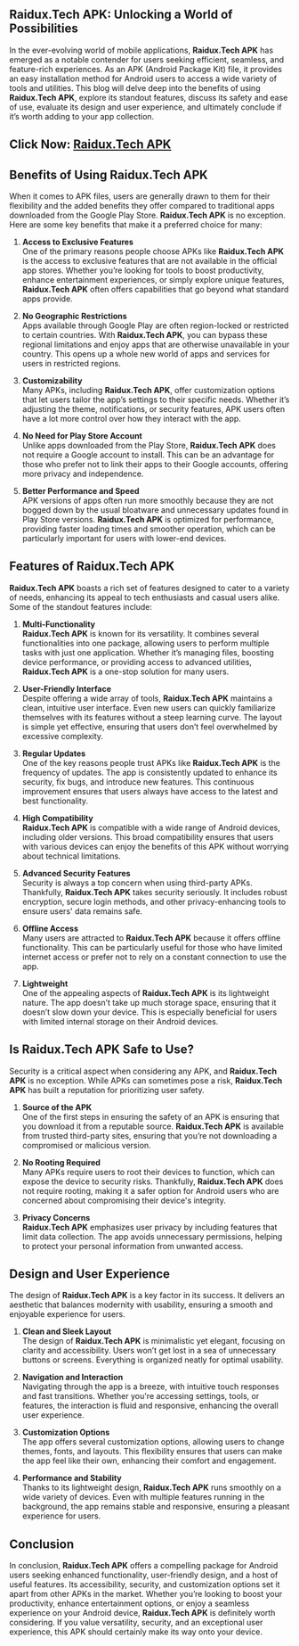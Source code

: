 ## **Raidux.Tech APK: Unlocking a World of Possibilities**

In the ever-evolving world of mobile applications, **Raidux.Tech APK** has emerged as a notable contender for users seeking efficient, seamless, and feature-rich experiences. As an APK (Android Package Kit) file, it provides an easy installation method for Android users to access a wide variety of tools and utilities. This blog will delve deep into the benefits of using **Raidux.Tech APK**, explore its standout features, discuss its safety and ease of use, evaluate its design and user experience, and ultimately conclude if it’s worth adding to your app collection.

## Click Now: [Raidux.Tech APK](https://tinyurl.com/4tkh3363)

## **Benefits of Using Raidux.Tech APK**

When it comes to APK files, users are generally drawn to them for their flexibility and the added benefits they offer compared to traditional apps downloaded from the Google Play Store. **Raidux.Tech APK** is no exception. Here are some key benefits that make it a preferred choice for many:

1. **Access to Exclusive Features**  
   One of the primary reasons people choose APKs like **Raidux.Tech APK** is the access to exclusive features that are not available in the official app stores. Whether you’re looking for tools to boost productivity, enhance entertainment experiences, or simply explore unique features, **Raidux.Tech APK** often offers capabilities that go beyond what standard apps provide.

2. **No Geographic Restrictions**  
   Apps available through Google Play are often region-locked or restricted to certain countries. With **Raidux.Tech APK**, you can bypass these regional limitations and enjoy apps that are otherwise unavailable in your country. This opens up a whole new world of apps and services for users in restricted regions.

3. **Customizability**  
   Many APKs, including **Raidux.Tech APK**, offer customization options that let users tailor the app’s settings to their specific needs. Whether it’s adjusting the theme, notifications, or security features, APK users often have a lot more control over how they interact with the app.

4. **No Need for Play Store Account**  
   Unlike apps downloaded from the Play Store, **Raidux.Tech APK** does not require a Google account to install. This can be an advantage for those who prefer not to link their apps to their Google accounts, offering more privacy and independence.

5. **Better Performance and Speed**  
   APK versions of apps often run more smoothly because they are not bogged down by the usual bloatware and unnecessary updates found in Play Store versions. **Raidux.Tech APK** is optimized for performance, providing faster loading times and smoother operation, which can be particularly important for users with lower-end devices.

## **Features of Raidux.Tech APK**

**Raidux.Tech APK** boasts a rich set of features designed to cater to a variety of needs, enhancing its appeal to tech enthusiasts and casual users alike. Some of the standout features include:

1. **Multi-Functionality**  
   **Raidux.Tech APK** is known for its versatility. It combines several functionalities into one package, allowing users to perform multiple tasks with just one application. Whether it’s managing files, boosting device performance, or providing access to advanced utilities, **Raidux.Tech APK** is a one-stop solution for many users.

2. **User-Friendly Interface**  
   Despite offering a wide array of tools, **Raidux.Tech APK** maintains a clean, intuitive user interface. Even new users can quickly familiarize themselves with its features without a steep learning curve. The layout is simple yet effective, ensuring that users don’t feel overwhelmed by excessive complexity.

3. **Regular Updates**  
   One of the key reasons people trust APKs like **Raidux.Tech APK** is the frequency of updates. The app is consistently updated to enhance its security, fix bugs, and introduce new features. This continuous improvement ensures that users always have access to the latest and best functionality.

4. **High Compatibility**  
   **Raidux.Tech APK** is compatible with a wide range of Android devices, including older versions. This broad compatibility ensures that users with various devices can enjoy the benefits of this APK without worrying about technical limitations.

5. **Advanced Security Features**  
   Security is always a top concern when using third-party APKs. Thankfully, **Raidux.Tech APK** takes security seriously. It includes robust encryption, secure login methods, and other privacy-enhancing tools to ensure users' data remains safe.

6. **Offline Access**  
   Many users are attracted to **Raidux.Tech APK** because it offers offline functionality. This can be particularly useful for those who have limited internet access or prefer not to rely on a constant connection to use the app.

7. **Lightweight**  
   One of the appealing aspects of **Raidux.Tech APK** is its lightweight nature. The app doesn’t take up much storage space, ensuring that it doesn’t slow down your device. This is especially beneficial for users with limited internal storage on their Android devices.

## **Is Raidux.Tech APK Safe to Use?**

Security is a critical aspect when considering any APK, and **Raidux.Tech APK** is no exception. While APKs can sometimes pose a risk, **Raidux.Tech APK** has built a reputation for prioritizing user safety.

1. **Source of the APK**  
   One of the first steps in ensuring the safety of an APK is ensuring that you download it from a reputable source. **Raidux.Tech APK** is available from trusted third-party sites, ensuring that you’re not downloading a compromised or malicious version.

2. **No Rooting Required**  
   Many APKs require users to root their devices to function, which can expose the device to security risks. Thankfully, **Raidux.Tech APK** does not require rooting, making it a safer option for Android users who are concerned about compromising their device's integrity.

3. **Privacy Concerns**  
   **Raidux.Tech APK** emphasizes user privacy by including features that limit data collection. The app avoids unnecessary permissions, helping to protect your personal information from unwanted access.

## **Design and User Experience**

The design of **Raidux.Tech APK** is a key factor in its success. It delivers an aesthetic that balances modernity with usability, ensuring a smooth and enjoyable experience for users.

1. **Clean and Sleek Layout**  
   The design of **Raidux.Tech APK** is minimalistic yet elegant, focusing on clarity and accessibility. Users won’t get lost in a sea of unnecessary buttons or screens. Everything is organized neatly for optimal usability.

2. **Navigation and Interaction**  
   Navigating through the app is a breeze, with intuitive touch responses and fast transitions. Whether you're accessing settings, tools, or features, the interaction is fluid and responsive, enhancing the overall user experience.

3. **Customization Options**  
   The app offers several customization options, allowing users to change themes, fonts, and layouts. This flexibility ensures that users can make the app feel like their own, enhancing their comfort and engagement.

4. **Performance and Stability**  
   Thanks to its lightweight design, **Raidux.Tech APK** runs smoothly on a wide variety of devices. Even with multiple features running in the background, the app remains stable and responsive, ensuring a pleasant experience for users.

## **Conclusion**

In conclusion, **Raidux.Tech APK** offers a compelling package for Android users seeking enhanced functionality, user-friendly design, and a host of useful features. Its accessibility, security, and customization options set it apart from other APKs in the market. Whether you’re looking to boost your productivity, enhance entertainment options, or enjoy a seamless experience on your Android device, **Raidux.Tech APK** is definitely worth considering. If you value versatility, security, and an exceptional user experience, this APK should certainly make its way onto your device.
